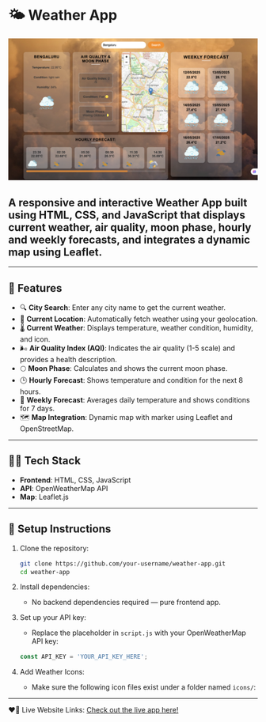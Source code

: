 # 🌤️ Weather App

![Home Screen](./screenshot/image.png)

## A responsive and interactive Weather App built using HTML, CSS, and JavaScript that displays current weather, air quality, moon phase, hourly and weekly forecasts, and integrates a dynamic map using Leaflet.

---

## 🚀 Features

- 🔍 **City Search**: Enter any city name to get the current weather.
- 📍 **Current Location**: Automatically fetch weather using your geolocation.
- 🌡️ **Current Weather**: Displays temperature, weather condition, humidity, and icon.
- 🌬️ **Air Quality Index (AQI)**: Indicates the air quality (1-5 scale) and provides a health description.
- 🌕 **Moon Phase**: Calculates and shows the current moon phase.
- 🕒 **Hourly Forecast**: Shows temperature and condition for the next 8 hours.
- 📅 **Weekly Forecast**: Averages daily temperature and shows conditions for 7 days.
- 🗺️ **Map Integration**: Dynamic map with marker using Leaflet and OpenStreetMap.

---

## 🧑‍💻 Tech Stack

- **Frontend**: HTML, CSS, JavaScript
- **API**: OpenWeatherMap API
- **Map**: Leaflet.js

---

## 🔧 Setup Instructions

1. Clone the repository:
    ```bash
    git clone https://github.com/your-username/weather-app.git
    cd weather-app
    ```

2. Install dependencies:
    - No backend dependencies required — pure frontend app.

3. Set up your API key:
    - Replace the placeholder in `script.js` with your OpenWeatherMap API key:
    ```javascript
    const API_KEY = 'YOUR_API_KEY_HERE';
    ```

4. Add Weather Icons:
    - Make sure the following icon files exist under a folder named `icons/`:

---

❤️‍🔥 Live Website Links: [Check out the live app here!](https://weather-app-seven-navy-94.vercel.app/)
